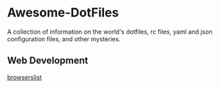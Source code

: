 # Awesome-DotFiles #

A collection of information on the world's dotfiles, rc files, yaml and json configuration files, 
and other mysteries.

## Web Development

[browserslist](./browserslist.md)